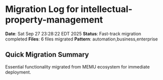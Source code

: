 # Migration Log for intellectual-property-management

**Date**: Sat Sep 27 23:28:22 EDT 2025
**Status**: Fast-track migration completed
**Files**:        6 files migrated
**Pattern**: automation,business,enterprise

## Quick Migration Summary
Essential functionality migrated from MEMU ecosystem for immediate deployment.
